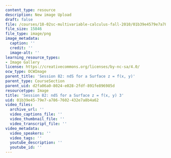 ```yaml
---
content_type: resource
description: New image Upload
draft: false
file: /courses/18-02sc-multivariable-calculus-fall-2010/01b39e4579e7a7867602432e7a8b4a62_MIT18_02SC_L28Brds_3.png
file_size: 15846
file_type: image/png
image_metadata:
  caption: ''
  credit: ''
  image-alt: ''
learning_resource_types:
- Image Gallery
license: https://creativecommons.org/licenses/by-nc-sa/4.0/
ocw_type: OCWImage
parent_title: 'Session 82: ndS for a Surface z = f(x, y)'
parent_type: CourseSection
parent_uid: d2fa06a0-8024-e028-2fdf-891fe896985d
resourcetype: Image
title: 'Session 82: ndS for a Surface z = f(x, y) 3'
uid: 01b39e45-79e7-a786-7602-432e7a8b4a62
video_files:
  archive_url: ''
  video_captions_file: ''
  video_thumbnail_file: ''
  video_transcript_file: ''
video_metadata:
  video_speakers: ''
  video_tags: ''
  youtube_description: ''
  youtube_id: ''
---
```


